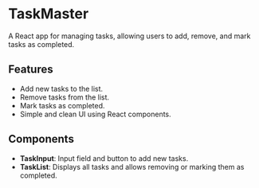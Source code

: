 # TaskMaster

A React app for managing tasks, allowing users to add, remove, and mark tasks as completed.

## Features

- Add new tasks to the list.
- Remove tasks from the list.
- Mark tasks as completed.
- Simple and clean UI using React components.

## Components

- **TaskInput**: Input field and button to add new tasks.
- **TaskList**: Displays all tasks and allows removing or marking them as completed.
